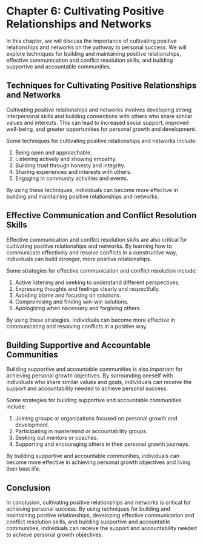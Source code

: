 Chapter 6: Cultivating Positive Relationships and Networks
==========================================================

In this chapter, we will discuss the importance of cultivating positive relationships and networks on the pathway to personal success. We will explore techniques for building and maintaining positive relationships, effective communication and conflict resolution skills, and building supportive and accountable communities.

Techniques for Cultivating Positive Relationships and Networks
--------------------------------------------------------------

Cultivating positive relationships and networks involves developing strong interpersonal skills and building connections with others who share similar values and interests. This can lead to increased social support, improved well-being, and greater opportunities for personal growth and development.

Some techniques for cultivating positive relationships and networks include:

1. Being open and approachable.
2. Listening actively and showing empathy.
3. Building trust through honesty and integrity.
4. Sharing experiences and interests with others.
5. Engaging in community activities and events.

By using these techniques, individuals can become more effective in building and maintaining positive relationships and networks.

Effective Communication and Conflict Resolution Skills
------------------------------------------------------

Effective communication and conflict resolution skills are also critical for cultivating positive relationships and networks. By learning how to communicate effectively and resolve conflicts in a constructive way, individuals can build stronger, more positive relationships.

Some strategies for effective communication and conflict resolution include:

1. Active listening and seeking to understand different perspectives.
2. Expressing thoughts and feelings clearly and respectfully.
3. Avoiding blame and focusing on solutions.
4. Compromising and finding win-win solutions.
5. Apologizing when necessary and forgiving others.

By using these strategies, individuals can become more effective in communicating and resolving conflicts in a positive way.

Building Supportive and Accountable Communities
-----------------------------------------------

Building supportive and accountable communities is also important for achieving personal growth objectives. By surrounding oneself with individuals who share similar values and goals, individuals can receive the support and accountability needed to achieve personal success.

Some strategies for building supportive and accountable communities include:

1. Joining groups or organizations focused on personal growth and development.
2. Participating in mastermind or accountability groups.
3. Seeking out mentors or coaches.
4. Supporting and encouraging others in their personal growth journeys.

By building supportive and accountable communities, individuals can become more effective in achieving personal growth objectives and living their best life.

Conclusion
----------

In conclusion, cultivating positive relationships and networks is critical for achieving personal success. By using techniques for building and maintaining positive relationships, developing effective communication and conflict resolution skills, and building supportive and accountable communities, individuals can receive the support and accountability needed to achieve personal growth objectives.


